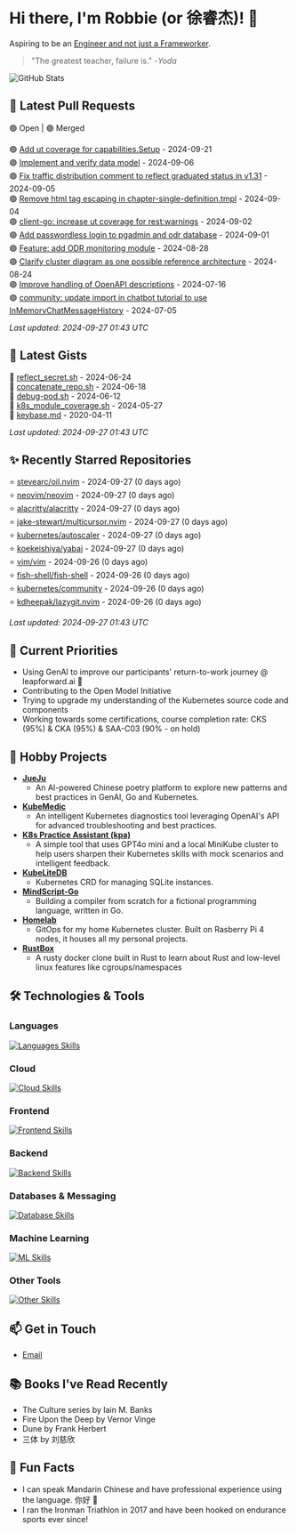 # Hi there, I'm Robbie (or 徐睿杰)! 👋

Aspiring to be an [Engineer and not just a Frameworker](https://johndanielraines.medium.com/be-an-engineer-not-a-frameworker-c58fe28d0c88).

> "The greatest teacher, failure is." -_Yoda_

![GitHub Stats](https://github-readme-stats.vercel.app/api?username=robert-cronin&show_icons=true&theme=radical)

<!-- START_SECTION:prs -->
## 🔄 Latest Pull Requests

🟢 Open | 🟣 Merged

🟢 [Add ut coverage for capabilities.Setup](https://github.com/kubernetes/kubernetes/pull/125395) - 2024-09-21<br>
🟣 [Implement and verify data model](https://github.com/Open-Model-Initiative/OMI-Data-Pipeline/pull/35) - 2024-09-06<br>
🟣 [Fix traffic distribution comment to reflect graduated status in v1.31](https://github.com/kubernetes/kubernetes/pull/127117) - 2024-09-05<br>
🟢 [Remove html tag escaping in chapter-single-definition.tmpl](https://github.com/kubernetes/website/pull/47089) - 2024-09-04<br>
🟢 [client-go: increase ut coverage for rest:warnings](https://github.com/kubernetes/kubernetes/pull/125273) - 2024-09-02<br>
🟣 [Add passwordless login to pgadmin and odr database](https://github.com/Open-Model-Initiative/OMI-Data-Pipeline/pull/37) - 2024-09-01<br>
🟣 [Feature: add ODR monitoring module](https://github.com/Open-Model-Initiative/OMI-Data-Pipeline/pull/34) - 2024-08-28<br>
🟣 [Clarify cluster diagram as one possible reference architecture](https://github.com/kubernetes/website/pull/47164) - 2024-08-24<br>
🟣 [Improve handling of OpenAPI descriptions](https://github.com/kubernetes-sigs/reference-docs/pull/365) - 2024-07-16<br>
🟣 [community: update import in chatbot tutorial to use InMemoryChatMessageHistory](https://github.com/langchain-ai/langchain/pull/23903) - 2024-07-05<br>

*Last updated: 2024-09-27 01:43 UTC*<!-- END_SECTION:prs -->

<!-- START_SECTION:gists -->
## 📜 Latest Gists

📜 [reflect_secret.sh](https://gist.github.com/robert-cronin/c4df6777ba61bacd45a4bd67b5ea5b34) - 2024-06-24<br>
📜 [concatenate_repo.sh](https://gist.github.com/robert-cronin/02215e61893d6616fc0d269e829b50ed) - 2024-06-18<br>
📜 [debug-pod.sh](https://gist.github.com/robert-cronin/0a76a112fe444bccd50cb7ac56e8b1b5) - 2024-06-12<br>
📜 [k8s_module_coverage.sh](https://gist.github.com/robert-cronin/150e3044b916ebe597478b1294f97da8) - 2024-05-27<br>
📜 [keybase.md](https://gist.github.com/robert-cronin/a8474252ac7483f7c1de43dd8a7308e3) - 2020-04-11<br>

*Last updated: 2024-09-27 01:43 UTC*<!-- END_SECTION:gists -->

<!-- START_SECTION:starred -->
## ✨ Recently Starred Repositories

⭐ [stevearc/oil.nvim](https://github.com/stevearc/oil.nvim) - 2024-09-27 (0 days ago)<br>
⭐ [neovim/neovim](https://github.com/neovim/neovim) - 2024-09-27 (0 days ago)<br>
⭐ [alacritty/alacritty](https://github.com/alacritty/alacritty) - 2024-09-27 (0 days ago)<br>
⭐ [jake-stewart/multicursor.nvim](https://github.com/jake-stewart/multicursor.nvim) - 2024-09-27 (0 days ago)<br>
⭐ [kubernetes/autoscaler](https://github.com/kubernetes/autoscaler) - 2024-09-27 (0 days ago)<br>
⭐ [koekeishiya/yabai](https://github.com/koekeishiya/yabai) - 2024-09-27 (0 days ago)<br>
⭐ [vim/vim](https://github.com/vim/vim) - 2024-09-26 (0 days ago)<br>
⭐ [fish-shell/fish-shell](https://github.com/fish-shell/fish-shell) - 2024-09-26 (0 days ago)<br>
⭐ [kubernetes/community](https://github.com/kubernetes/community) - 2024-09-26 (0 days ago)<br>
⭐ [kdheepak/lazygit.nvim](https://github.com/kdheepak/lazygit.nvim) - 2024-09-26 (0 days ago)<br>

*Last updated: 2024-09-27 01:43 UTC*<!-- END_SECTION:starred -->

## 🔭 Current Priorities

- Using GenAI to improve our participants' return-to-work journey @ leapforward.ai 🚀
- Contributing to the Open Model Initiative
- Trying to upgrade my understanding of the Kubernetes source code and components
- Working towards some certifications, course completion rate: CKS (95%) & CKA (95%) & SAA-C03 (90% - on hold)

## 🚀 Hobby Projects

- [**JueJu**](https://github.com/robert-cronin/jueju)
  - An AI-powered Chinese poetry platform to explore new patterns and best practices in GenAI, Go and Kubernetes.
- [**KubeMedic**](https://github.com/robert-cronin/kubemedic)
  - An intelligent Kubernetes diagnostics tool leveraging OpenAI's API for advanced troubleshooting and best practices.
- [**K8s Practice Assistant (kpa)**](https://github.com/robert-cronin/kpa)
  - A simple tool that uses GPT4o mini and a local MiniKube cluster to help users sharpen their Kubernetes skills with mock scenarios and intelligent feedback.
- [**KubeLiteDB**](https://github.com/robert-cronin/KubeLiteDB)
  - Kubernetes CRD for managing SQLite instances.
- [**MindScript-Go**](https://github.com/robert-cronin/mindscript-go)
  - Building a compiler from scratch for a fictional programming language, written in Go.
- [**Homelab**](https://github.com/robert-cronin/homelab)
  - GitOps for my home Kubernetes cluster. Built on Rasberry Pi 4 nodes, it houses all my personal projects.
- [**RustBox**](https://github.com/robert-cronin/rust-box)
  - A rusty docker clone built in Rust to learn about Rust and low-level linux features like cgroups/namespaces

## 🛠️ Technologies & Tools

### Languages

[![Languages Skills](https://skillicons.dev/icons?i=go,typescript,python,bash)](https://skillicons.dev)

### Cloud

[![Cloud Skills](https://skillicons.dev/icons?i=kubernetes,aws,linux,terraform,githubactions,jenkins)](https://skillicons.dev)

### Frontend

[![Frontend Skills](https://skillicons.dev/icons?i=mui,react,redux,figma,styledcomponents,nextjs,vite,css,html,ts)](https://skillicons.dev)

### Backend

[![Backend Skills](https://skillicons.dev/icons?i=nodejs,fastapi,express,postgres,python)](https://skillicons.dev)

### Databases & Messaging

[![Database Skills](https://skillicons.dev/icons?i=mongodb,postgresql,mysql,redis,rabbitmq,kafka)](https://skillicons.dev)

### Machine Learning

[![ML Skills](https://skillicons.dev/icons?i=tensorflow,elasticsearch,pytorch,opencv)](https://skillicons.dev)

### Other Tools

[![Other Skills](https://skillicons.dev/icons?i=vscode,git,docker,jest,cypress,grafana,prometheus,bash)](https://skillicons.dev)

## 📫 Get in Touch

- [Email](mailto:robert.cronin@uqconnect.edu.au)

## 📚 Books I've Read Recently

- The Culture series by Iain M. Banks
- Fire Upon the Deep by Vernor Vinge
- Dune by Frank Herbert
- 三体 by 刘慈欣

## 🌟 Fun Facts

- I can speak Mandarin Chinese and have professional experience using the language. 你好 👋
- I ran the Ironman Triathlon in 2017 and have been hooked on endurance sports ever since!
